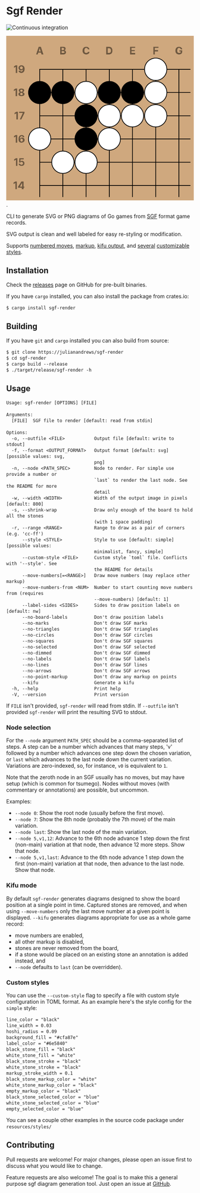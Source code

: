 # Sgf Render

![Continuous integration](https://github.com/julianandrews/sgf-render/workflows/Continuous%20integration/badge.svg)

![Cho Chikun Elementary, Problem 45](demo/prob45.svg).

CLI to generate SVG or PNG diagrams of Go games from
[SGF](https://www.red-bean.com/sgf/) format game records.

SVG output is clean and well labeled for easy re-styling or modification.

Supports [numbered
moves](https://raw.githubusercontent.com/julianandrews/sgf-render/master/demo/simple-numbered.svg),
[markup](https://raw.githubusercontent.com/julianandrews/sgf-render/master/demo/markup.svg),
[kifu output](https://raw.githubusercontent.com/julianandrews/sgf-render/master/demo/kifu.svg),
and
[several](https://raw.githubusercontent.com/julianandrews/sgf-render/master/demo/minimalist-numbered.svg)
[customizable](https://raw.githubusercontent.com/julianandrews/sgf-render/master/demo/wacky.svg)
[styles](https://raw.githubusercontent.com/julianandrews/sgf-render/master/demo/prob45-fancy.svg).

## Installation

Check the [releases](https://github.com/julianandrews/sgf-render/releases) page
on GitHub for pre-built binaries.

If you have `cargo` installed, you can also install the package from crates.io:

```
$ cargo install sgf-render
```

## Building

If you have `git` and `cargo` installed you can also build from source:

```
$ git clone https://julianandrews/sgf-render
$ cd sgf-render
$ cargo build --release
$ ./target/release/sgf-render -h
```

## Usage

```
Usage: sgf-render [OPTIONS] [FILE]

Arguments:
  [FILE]  SGF file to render [default: read from stdin]

Options:
  -o, --outfile <FILE>           Output file [default: write to stdout]
  -f, --format <OUTPUT_FORMAT>   Output format [default: svg] [possible values: svg,
                                 png]
  -n, --node <PATH_SPEC>         Node to render. For simple use provide a number or
                                 `last` to render the last node. See the README for more
                                 detail
  -w, --width <WIDTH>            Width of the output image in pixels [default: 800]
  -s, --shrink-wrap              Draw only enough of the board to hold all the stones
                                 (with 1 space padding)
  -r, --range <RANGE>            Range to draw as a pair of corners (e.g. 'cc-ff')
      --style <STYLE>            Style to use [default: simple] [possible values:
                                 minimalist, fancy, simple]
      --custom-style <FILE>      Custom style `toml` file. Conflicts with '--style'. See
                                 the README for details
      --move-numbers[=<RANGE>]   Draw move numbers (may replace other markup)
      --move-numbers-from <NUM>  Number to start counting move numbers from (requires
                                 --move-numbers) [default: 1]
      --label-sides <SIDES>      Sides to draw position labels on [default: nw]
      --no-board-labels          Don't draw position labels
      --no-marks                 Don't draw SGF marks
      --no-triangles             Don't draw SGF triangles
      --no-circles               Don't draw SGF circles
      --no-squares               Don't draw SGF squares
      --no-selected              Don't draw SGF selected
      --no-dimmed                Don't draw SGF dimmed
      --no-labels                Don't draw SGF labels
      --no-lines                 Don't draw SGF lines
      --no-arrows                Don't draw SGF arrows
      --no-point-markup          Don't draw any markup on points
      --kifu                     Generate a kifu
  -h, --help                     Print help
  -V, --version                  Print version
```

If `FILE` isn't provided, `sgf-render` will read from stdin. If `--outfile`
isn't provided `sgf-render` will print the resulting SVG to stdout.

### Node selection

For the `--node` argument `PATH_SPEC` should be a comma-separated list of
steps.  A step can be a number which advances that many steps, 'v' followed by
a number which advances one step down the chosen variation, or `last` which
advances to the last node down the current variation.  Variations are
zero-indexed, so, for instance, `v0` is equivalent to `1`.

Note that the zeroth node in an SGF usually has no moves, but may have setup
(which is common for tsumego).  Nodes without moves (with commentary or
annotations) are possible, but uncommon.

Examples:

- `--node 0`: Show the root node (usually before the first move).
- `--node 7`: Show the 8th node (probably the 7th move) of the main variation.
- `--node last`: Show the last node of the main variation.
- `--node 5,v1,12`: Advance to the 6th node advance 1 step down the first
  (non-main) variation at that node, then advance 12 more steps. Show that
  node.
- `--node 5,v1,last`: Advance to the 6th node advance 1 step down the first
  (non-main) variation at that node, then advance to the last node. Show that
  node.

### Kifu mode

By default `sgf-render` generates diagrams designed to show the board position
at a single point in time. Captured stones are removed, and when using
`--move-numbers` only the last move number at a given point is displayed.
`--kifu` generates diagrams appropriate for use as a whole game record:

- move numbers are enabled,
- all other markup is disabled,
- stones are never removed from the board,
- if a stone would be placed on an existing stone an annotation is added
  instead, and
- `--node` defaults to `last` (can be overridden).

### Custom styles

You can use the `--custom-style` flag to specify a file with custom style
configuration in TOML format. As an example here's the style config for the
`simple` style:

```
line_color = "black"
line_width = 0.03
hoshi_radius = 0.09
background_fill = "#cfa87e"
label_color = "#6e5840"
black_stone_fill = "black"
white_stone_fill = "white"
black_stone_stroke = "black"
white_stone_stroke = "black"
markup_stroke_width = 0.1
black_stone_markup_color = "white"
white_stone_markup_color = "black"
empty_markup_color = "black"
black_stone_selected_color = "blue"
white_stone_selected_color = "blue"
empty_selected_color = "blue"
```

You can see a couple other examples in the source code package under
`resources/styles/`

## Contributing
Pull requests are welcome! For major changes, please open an issue first to
discuss what you would like to change.

Feature requests are also welcome! The goal is to make this a general purpose
sgf diagram generation tool. Just open an issue at
[GitHub](https://github.com/julianandrews/sgf-render/issues).
